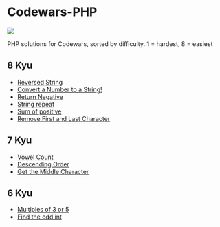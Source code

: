 # Codewars-PHP
<img src="https://www.codewars.com/users/w3bdesign/badges/large">

 PHP solutions for Codewars, sorted by difficulty. 1 = hardest, 8 = easiest
 
 ## 8 Kyu
 - <a href="https://www.codewars.com/kata/57eae20f5500ad98e50002c5">Reversed String</a>
 - <a href="https://www.codewars.com/kata/5265326f5fda8eb1160004c8">Convert a Number to a String!</a>
 - <a href="https://www.codewars.com/kata/55685cd7ad70877c23000102">Return Negative</a>
 - <a href="https://www.codewars.com/kata/57a0e5c372292dd76d000d7e">String repeat</a>
 - <a href="https://www.codewars.com/kata/5715eaedb436cf5606000381">Sum of positive</a>
 - <a href="https://www.codewars.com/kata/56bc28ad5bdaeb48760009b0">Remove First and Last Character</a>
 
 ## 7 Kyu
 - <a href="https://www.codewars.com/kata/54ff3102c1bad923760001f3">Vowel Count</a>
 - <a href="https://www.codewars.com/kata/5467e4d82edf8bbf40000155">Descending Order</a>
 - <a href="https://www.codewars.com/kata/56747fd5cb988479af000028/">Get the Middle Character</a>
 
 ## 6 Kyu
 - <a href="https://www.codewars.com/kata/514b92a657cdc65150000006">Multiples of 3 or 5</a>
 - <a href="https://www.codewars.com/kata/54da5a58ea159efa38000836">Find the odd int</a>
